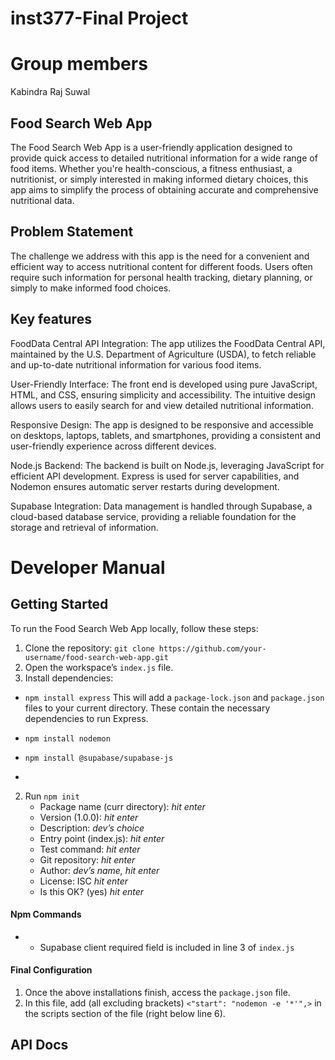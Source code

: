 # inst377-Final Project
# Group members 
Kabindra Raj Suwal

## Food Search Web App
The Food Search Web App is a user-friendly application designed to provide quick access to detailed nutritional information for a wide range of food items. Whether you're health-conscious, a fitness enthusiast, a nutritionist, or simply interested in making informed dietary choices, this app aims to simplify the process of obtaining accurate and comprehensive nutritional data.
## Problem Statement
The challenge we address with this app is the need for a convenient and efficient way to access nutritional content for different foods. Users often require such information for personal health tracking, dietary planning, or simply to make informed food choices.
## Key features
FoodData Central API Integration: The app utilizes the FoodData Central API, maintained by the U.S. Department of Agriculture (USDA), to fetch reliable and up-to-date nutritional information for various food items.

User-Friendly Interface: The front end is developed using pure JavaScript, HTML, and CSS, ensuring simplicity and accessibility. The intuitive design allows users to easily search for and view detailed nutritional information.

Responsive Design: The app is designed to be responsive and accessible on desktops, laptops, tablets, and smartphones, providing a consistent and user-friendly experience across different devices.

Node.js Backend: The backend is built on Node.js, leveraging JavaScript for efficient API development. Express is used for server capabilities, and Nodemon ensures automatic server restarts during development.

Supabase Integration: Data management is handled through Supabase, a cloud-based database service, providing a reliable foundation for the storage and retrieval of information.
# Developer Manual

## Getting Started
To run the Food Search Web App locally, follow these steps:

1. Clone the repository:
 `git clone https://github.com/your-username/food-search-web-app.git`
2. Open the workspace’s `index.js` file.
3. Install dependencies:
 - `npm install express` This will add a `package-lock.json` and `package.json` files to your current directory. These contain the necessary dependencies to run Express. 
 - `npm install nodemon`
 - `npm install @supabase/supabase-js`

- 
2. Run `npm init`
   - Package name (curr directory): *hit enter*
   - Version (1.0.0): *hit enter*
   - Description: *dev’s choice*
   - Entry point (index.js): *hit enter*
   - Test command: *hit enter*
   - Git repository: *hit enter*
   - Author: *dev’s name, hit enter*
   - License: ISC *hit enter*
   - Is this OK? (yes) *hit enter*

#### Npm Commands
- 
  - Supabase client required field is included in line 3 of `index.js`

#### Final Configuration
1. Once the above installations finish, access the `package.json` file.
2. In this file, add (all excluding brackets) `<"start": "nodemon -e '*'",>` in the scripts section of the file (right below line 6).

## API Docs

